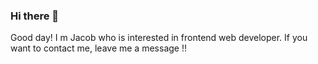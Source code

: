 ### Hi there 👋 
Good day! I m Jacob who is interested in frontend web developer. 
If you want to contact me, leave me a message !! 
